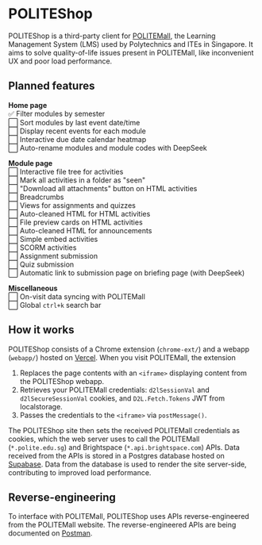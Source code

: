 # POLITEShop

POLITEShop is a third-party client for [POLITEMall](https://politemall.polite.edu.sg/), the Learning Management System (LMS) used by Polytechnics and ITEs in Singapore. It aims to solve quality-of-life issues present in POLITEMall, like inconvenient UX and poor load performance.

## Planned features

**Home page**<br>
✅ Filter modules by semester<br>
⬜ Sort modules by last event date/time<br>
⬜ Display recent events for each module<br>
⬜ Interactive due date calendar heatmap<br>
⬜ Auto-rename modules and module codes with DeepSeek<br>

**Module page**<br>
⬜ Interactive file tree for activities<br>
⬜ Mark all activities in a folder as "seen"<br>
⬜ "Download all attachments" button on HTML activities<br>
⬜ Breadcrumbs<br>
⬜ Views for assignments and quizzes<br>
⬜ Auto-cleaned HTML for HTML activities<br>
⬜ File preview cards on HTML activities<br>
⬜ Auto-cleaned HTML for announcements<br>
⬜ Simple embed activities<br>
⬜ SCORM activities<br>
⬜ Assignment submission<br>
⬜ Quiz submission<br>
⬜ Automatic link to submission page on briefing page (with DeepSeek)<br>

**Miscellaneous**<br>
⬜ On-visit data syncing with POLITEMall<br>
⬜ Global `ctrl+k` search bar<br>

## How it works

POLITEShop consists of a Chrome extension (`chrome-ext/`) and a webapp (`webapp/`) hosted on [Vercel](https://vercel.com/home). When you visit POLITEMall, the extension

1. Replaces the page contents with an `<iframe>` displaying content from the POLITEShop webapp.
2. Retrieves your POLITEMall credentials: `d2lSessionVal` and `d2lSecureSessionVal` cookies, and `D2L.Fetch.Tokens` JWT from localstorage.
3. Passes the credentials to the `<iframe>` via `postMessage()`.

The POLITEShop site then sets the received POLITEMall credentials as cookies, which the web server uses to call the POLITEMall (`*.polite.edu.sg`) and Brightspace (`*.api.brightspace.com`) APIs. Data received from the APIs is stored in a Postgres database hosted on [Supabase](https://supabase.com/). Data from the database is used to render the site server-side, contributing to improved load performance.

## Reverse-engineering

To interface with POLITEMall, POLITEShop uses APIs reverse-engineered from the POLITEMall website. The reverse-engineered APIs are being documented on [Postman](https://www.postman.com/haziqs-team/politemall/overview).





